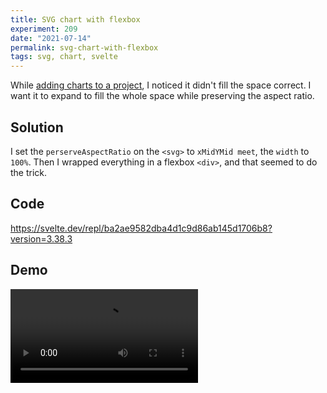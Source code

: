 ```yaml
---
title: SVG chart with flexbox
experiment: 209
date: "2021-07-14"
permalink: svg-chart-with-flexbox
tags: svg, chart, svelte
---
```


While [adding charts to a project](/posts/carrierwave-charts-plan), I noticed it didn't fill the space correct. I want it to expand to fill the whole space while preserving the aspect ratio.

## Solution

I set the `perserveAspectRatio` on the `<svg>` to `xMidYMid meet`, the `width` to `100%`. Then I wrapped everything in a flexbox `<div>`, and that seemed to do the trick.

## Code

https://svelte.dev/repl/ba2ae9582dba4d1c9d86ab145d1706b8?version=3.38.3

## Demo

<video controls src="https://res.cloudinary.com/dzwnkx0mk/video/upload/v1626245426/1000experiments.dev/svg-chart-with-flex_dbqx6x.mp4"/>

## Notes

- Does this work in non-chrome browsers?
- Does it work with really tall content?
